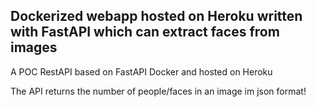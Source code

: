 ## Dockerized webapp hosted on Heroku written with FastAPI which can extract faces from images

A POC RestAPI based on FastAPI Docker and hosted on Heroku

The API returns the number of people/faces in an image im json format!
